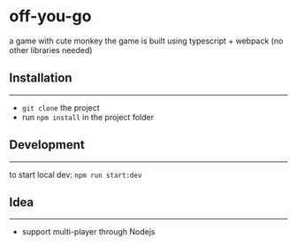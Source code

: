 # off-you-go
a game with cute monkey
the game is built using typescript + webpack  (no other libraries needed)


## Installation
---
* `git clone` the project
* run `npm install` in the project folder


## Development
---
to start local dev: `npm run start:dev`


## Idea
---
* support multi-player through Nodejs

